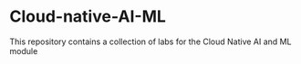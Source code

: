 # Cloud-native-AI-ML
This repository contains a collection of labs for the Cloud Native AI and ML module
